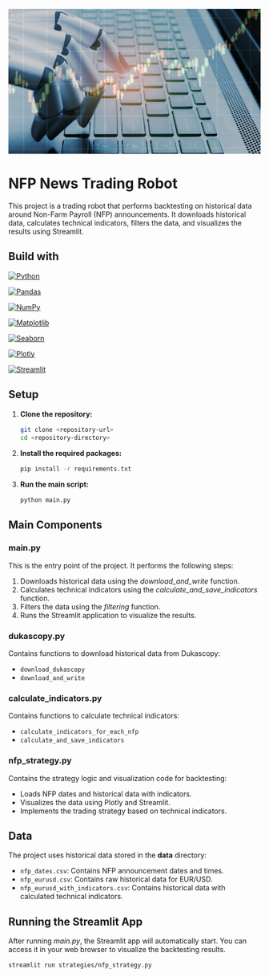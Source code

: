 ![Header](trading-robots-ea-750x430.png)

# NFP News Trading Robot

This project is a trading robot that performs backtesting on historical data around Non-Farm Payroll (NFP) announcements. It downloads historical data, calculates technical indicators, filters the data, and visualizes the results using Streamlit.

## Build with


[![Python](https://img.shields.io/badge/Python-3670A0?style=for-the-badge&logo=python&logoColor=ffdd54)](https://www.python.org/)

[![Pandas](https://img.shields.io/badge/Pandas-150458?style=for-the-badge&logo=pandas&logoColor=white)](https://pandas.pydata.org/)

[![NumPy](https://img.shields.io/badge/NumPy-013243?style=for-the-badge&logo=numpy&logoColor=white)](https://numpy.org/)

[![Matplotlib](https://img.shields.io/badge/Matplotlib-004080?style=for-the-badge&logo=plotly&logoColor=white)](https://matplotlib.org/)

[![Seaborn](https://img.shields.io/badge/Seaborn-4B8BBE?style=for-the-badge&logo=python&logoColor=white)](https://seaborn.pydata.org/)

[![Plotly](https://img.shields.io/badge/Plotly-3F4F75?style=for-the-badge&logo=plotly&logoColor=white)](https://plotly.com/)

[![Streamlit](https://img.shields.io/badge/Streamlit-FF4B4B?style=for-the-badge&logo=streamlit&logoColor=white)](https://streamlit.io/)


## Setup

1. **Clone the repository:**
    ```sh
    git clone <repository-url>
    cd <repository-directory>
    ```

2. **Install the required packages:**
    ```sh
    pip install -r requirements.txt
    ```

3. **Run the main script:**
    ```sh
    python main.py
    ```

## Main Components

### main.py

This is the entry point of the project. It performs the following steps:
1. Downloads historical data using the *download_and_write* function.
2. Calculates technical indicators using the *calculate_and_save_indicators* function.
3. Filters the data using the *filtering* function.
4. Runs the Streamlit application to visualize the results.

### dukascopy.py

Contains functions to download historical data from Dukascopy:
- `download_dukascopy`
- `download_and_write`

### calculate_indicators.py

Contains functions to calculate technical indicators:
- `calculate_indicators_for_each_nfp`
- `calculate_and_save_indicators`

### nfp_strategy.py

Contains the strategy logic and visualization code for backtesting:
- Loads NFP dates and historical data with indicators.
- Visualizes the data using Plotly and Streamlit.
- Implements the trading strategy based on technical indicators.

## Data

The project uses historical data stored in the **data** directory:
- `nfp_dates.csv`: Contains NFP announcement dates and times.
- `nfp_eurusd.csv`: Contains raw historical data for EUR/USD.
- `nfp_eurusd_with_indicators.csv`: Contains historical data with calculated technical indicators.

## Running the Streamlit App

After running *main.py*, the Streamlit app will automatically start. You can access it in your web browser to visualize the backtesting results.

```sh
streamlit run strategies/nfp_strategy.py